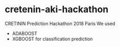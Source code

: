 # cretenin-aki-hackathon

CRETININ Prediction Hackathon 2018 Paris 
We used 
- ADABOOST
- XGBOOST
for classification prediction
